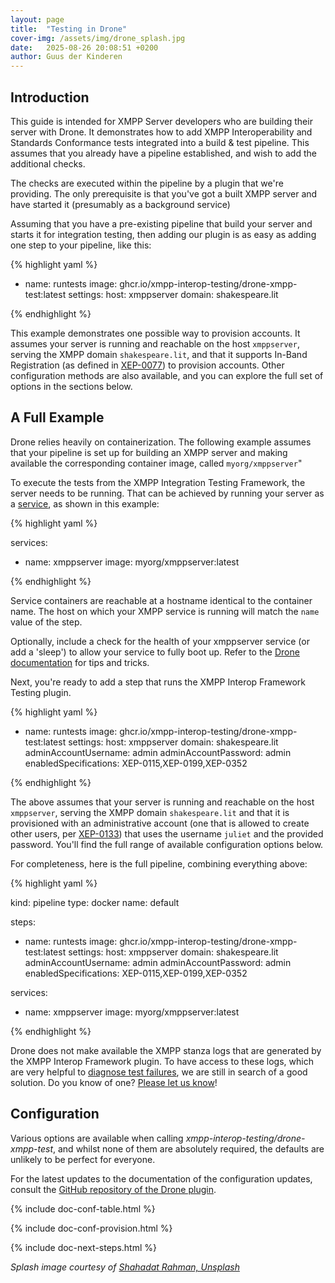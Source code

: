```yaml
---
layout: page
title:  "Testing in Drone"
cover-img: /assets/img/drone_splash.jpg
date:   2025-08-26 20:08:51 +0200
author: Guus der Kinderen
---
```


## Introduction

This guide is intended for XMPP Server developers who are building their server with Drone. It demonstrates how to add XMPP Interoperability and Standards Conformance tests integrated into a build & test pipeline. This assumes that you already have a pipeline established, and wish to add the additional checks.

The checks are executed within the pipeline by a plugin that we're providing. The only prerequisite is that you've got a built XMPP server and have started it (presumably as a background service)

Assuming that you have a pre-existing pipeline that build your server and starts it for integration testing, then adding our plugin is as easy as adding one step to your pipeline, like this:

{% highlight yaml %}

- name: runtests
  image: ghcr.io/xmpp-interop-testing/drone-xmpp-test:latest
  settings:
    host: xmppserver
    domain: shakespeare.lit

{% endhighlight %}

This example demonstrates one possible way to provision accounts. It assumes your server is running and reachable on the host `xmppserver`, serving the XMPP domain `shakespeare.lit`, and that it supports In-Band Registration (as defined in [XEP-0077](https://xmpp.org/extensions/xep-0077.html)) to provision accounts. Other configuration methods are also available, and you can explore the full set of options in the sections below.

## A Full Example

Drone relies heavily on containerization. The following example assumes that your pipeline is set up for building an XMPP server and making available the corresponding container image, called `myorg/xmppserver`"

To execute the tests from the XMPP Integration Testing Framework, the server needs to be running. That can be achieved by running your server as a [service](https://docs.drone.io/pipeline/docker/syntax/services/), as shown in this example:

{% highlight yaml %}

services:
- name: xmppserver
  image: myorg/xmppserver:latest

{% endhighlight %}

Service containers are reachable at a hostname identical to the container name. The host on which your XMPP service is running will match the `name` value of the step.

Optionally, include a check for the health of your xmppserver service (or add a 'sleep') to allow your service to fully boot up. Refer to the [Drone documentation](https://docs.drone.io/pipeline/docker/syntax/services/) for tips and tricks.

Next, you're ready to add a step that runs the XMPP Interop Framework Testing plugin.

{% highlight yaml %}

- name: runtests
  image: ghcr.io/xmpp-interop-testing/drone-xmpp-test:latest
  settings:
    host: xmppserver
    domain: shakespeare.lit
    adminAccountUsername: admin
    adminAccountPassword: admin
    enabledSpecifications: XEP-0115,XEP-0199,XEP-0352

{% endhighlight %}

The above assumes that your server is running and reachable on the host `xmppserver`, serving the XMPP domain `shakespeare.lit` and that it is provisioned with an administrative account (one that is allowed to create other users, per [XEP-0133](https://xmpp.org/extensions/xep-0133.html)) that uses the username `juliet` and the provided password. You'll find the full range of available configuration options below.

For completeness, here is the full pipeline, combining everything above:

{% highlight yaml %}

kind: pipeline
type: docker
name: default

steps:
- name: runtests
  image: ghcr.io/xmpp-interop-testing/drone-xmpp-test:latest
  settings:
    host: xmppserver
    domain: shakespeare.lit
    adminAccountUsername: admin
    adminAccountPassword: admin
    enabledSpecifications: XEP-0115,XEP-0199,XEP-0352

services:
- name: xmppserver
  image: myorg/xmppserver:latest

{% endhighlight %}

Drone does not make available the XMPP stanza logs that are generated by the XMPP Interop Framework plugin. To have access to these logs, which are very helpful to [diagnose test failures](/documentation/diagnose-test-failures), we are still in search of a good solution. Do you know of one? [Please let us know](/contact)!

## Configuration

Various options are available when calling _xmpp-interop-testing/drone-xmpp-test_, and whilst none of them are absolutely required, the defaults are unlikely to be perfect for everyone.

For the latest updates to the documentation of the configuration updates, consult the [GitHub repository of the Drone plugin](https://github.com/XMPP-Interop-Testing/xmpp-interop-tests-drone-plugin).

{% include doc-conf-table.html %}

{% include doc-conf-provision.html %}

{% include doc-next-steps.html %}

_Splash image courtesy of [Shahadat Rahman, Unsplash](https://unsplash.com/photos/shallow-focus-photography-of-computer-codes-BfrQnKBulYQ?utm_content=creditCopyText&utm_medium=referral&utm_source=unsplash)_
